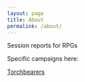 ```yaml
---
layout: page
title: About
permalink: /about/
---
```


Session reports for RPGs

Specific campaigns here:

[Torchbearers](/torchbearers)
